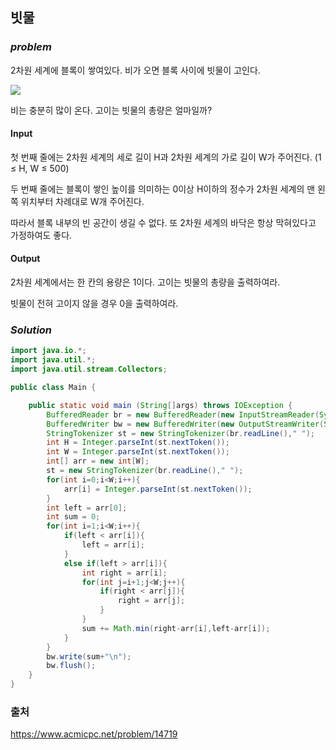 ## **빗물**


### ***problem***
2차원 세계에 블록이 쌓여있다. 비가 오면 블록 사이에 빗물이 고인다.

<img src="https://onlinejudgeimages.s3-ap-northeast-1.amazonaws.com/problem/14719/1.png"/>

비는 충분히 많이 온다. 고이는 빗물의 총량은 얼마일까?

#### **Input**
첫 번째 줄에는 2차원 세계의 세로 길이 H과 2차원 세계의 가로 길이 W가 주어진다. (1 ≤ H, W ≤ 500)

두 번째 줄에는 블록이 쌓인 높이를 의미하는 0이상 H이하의 정수가 2차원 세계의 맨 왼쪽 위치부터 차례대로 W개 주어진다.

따라서 블록 내부의 빈 공간이 생길 수 없다. 또 2차원 세계의 바닥은 항상 막혀있다고 가정하여도 좋다.

#### **Output**
2차원 세계에서는 한 칸의 용량은 1이다. 고이는 빗물의 총량을 출력하여라.

빗물이 전혀 고이지 않을 경우 0을 출력하여라.

### ***Solution***
``` java
import java.io.*;
import java.util.*;
import java.util.stream.Collectors;

public class Main {

    public static void main (String[]args) throws IOException {
        BufferedReader br = new BufferedReader(new InputStreamReader(System.in));
        BufferedWriter bw = new BufferedWriter(new OutputStreamWriter(System.out));
        StringTokenizer st = new StringTokenizer(br.readLine()," ");
        int H = Integer.parseInt(st.nextToken());
        int W = Integer.parseInt(st.nextToken());
        int[] arr = new int[W];
        st = new StringTokenizer(br.readLine()," ");
        for(int i=0;i<W;i++){
            arr[i] = Integer.parseInt(st.nextToken());
        }
        int left = arr[0];
        int sum = 0;
        for(int i=1;i<W;i++){
            if(left < arr[i]){
                left = arr[i];
            }
            else if(left > arr[i]){
                int right = arr[i];
                for(int j=i+1;j<W;j++){
                    if(right < arr[j]){
                        right = arr[j];
                    }
                }
                sum += Math.min(right-arr[i],left-arr[i]);
            }
        }
        bw.write(sum+"\n");
        bw.flush();
    }
}
```


### 출처
https://www.acmicpc.net/problem/14719